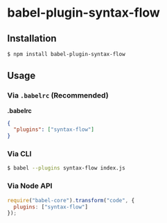 # babel-plugin-syntax-flow



## Installation

```sh
$ npm install babel-plugin-syntax-flow
```

## Usage

### Via `.babelrc` (Recommended)

**.babelrc**

```json
{
  "plugins": ["syntax-flow"]
}
```

### Via CLI

```sh
$ babel --plugins syntax-flow index.js
```

### Via Node API

```javascript
require("babel-core").transform("code", {
  plugins: ["syntax-flow"]
});
```
